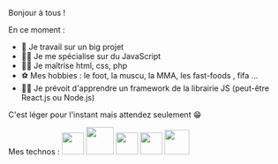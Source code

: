 Bonjour à tous ! 

En ce moment : 

- 👔 Je travail sur un big projet
- 💪🏿 Je me spécialise sur du JavaScript 
- 👌🏿 Je maîtrise html, css, php
- ⚽ Mes hobbies : le foot, la muscu, la MMA, les fast-foods , fifa ...
- 🤲🏿 Je prévoit d'apprendre un framework de la librairie JS (peut-être React.js ou Node.js)


C'est léger pour l'instant mais attendez seulement 😁


Mes technos : 
<img src="https://cdn.jsdelivr.net/gh/devicons/devicon/icons/html5/html5-original.svg" width="40px" /> 
<img src="https://cdn.jsdelivr.net/gh/devicons/devicon/icons/css3/css3-original-wordmark.svg" width="50px"/> 
<img src="https://cdn.jsdelivr.net/gh/devicons/devicon/icons/javascript/javascript-plain.svg" width="40px" />
<img src="https://cdn.jsdelivr.net/gh/devicons/devicon/icons/vscode/vscode-original.svg" width="40"/>
<img src="https://cdn.jsdelivr.net/gh/devicons/devicon/icons/php/php-original.svg" width="45"/>
         
          
